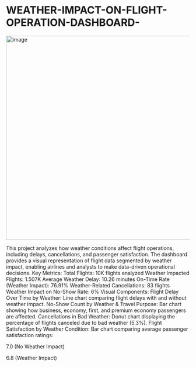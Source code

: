 # WEATHER-IMPACT-ON-FLIGHT-OPERATION-DASHBOARD-
<img width="982" height="558" alt="image" src="https://github.com/user-attachments/assets/84b4a758-eb7e-4335-a849-b3e2b2993cd4" />


This project analyzes how weather conditions affect flight operations, including delays, cancellations, and passenger satisfaction.
The dashboard provides a visual representation of flight data segmented by weather impact, enabling airlines and analysts to make data-driven operational decisions.
Key Metrics:
Total Flights: 10K flights analyzed
Weather Impacted Flights: 1.507K
Average Weather Delay: 10.26 minutes
On-Time Rate (Weather Impact): 76.91%
Weather-Related Cancellations: 83 flights
Weather Impact on No-Show Rate: 6%
Visual Components:
Flight Delay Over Time by Weather:
Line chart comparing flight delays with and without weather impact.
No-Show Count by Weather & Travel Purpose:
Bar chart showing how business, economy, first, and premium economy passengers are affected.
Cancellations in Bad Weather:
Donut chart displaying the percentage of flights canceled due to bad weather (5.3%).
Flight Satisfaction by Weather Condition:
Bar chart comparing average passenger satisfaction ratings:

7.0 (No Weather Impact)

6.8 (Weather Impact)
